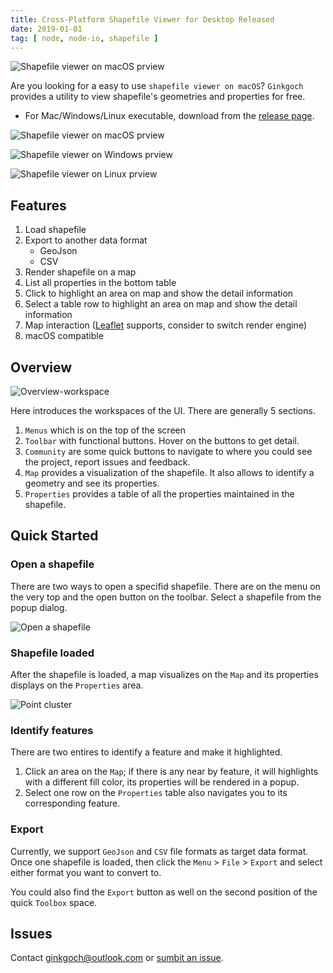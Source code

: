 ```yaml
---
title: Cross-Platform Shapefile Viewer for Desktop Released
date: 2019-01-01
tag: [ node, node-io, shapefile ]
---
```


![Shapefile viewer on macOS prview](https://github.com/ginkgoch/node-shapefile-viewer/raw/develop/screenshots/overview.png)

Are you looking for a easy to use `shapefile viewer on macOS`? `Ginkgoch` provides a utility to view shapefile's geometries and properties for free.

* For Mac/Windows/Linux executable, download from the [release page](https://github.com/ginkgoch/node-shapefile-viewer/releases).

![Shapefile viewer on macOS prview](https://github.com/ginkgoch/node-shapefile-viewer/raw/develop/screenshots/overview.png)

![Shapefile viewer on Windows prview](https://github.com/ginkgoch/node-shapefile-viewer/raw/develop/screenshots/overview-win.png)

![Shapefile viewer on Linux prview](https://github.com/ginkgoch/node-shapefile-viewer/raw/develop/screenshots/overview-linux.png)

## Features
1. Load shapefile
1. Export to another data format
    * GeoJson
    * CSV
1. Render shapefile on a map
1. List all properties in the bottom table
1. Click to highlight an area on map and show the detail information
1. Select a table row to highlight an area on map and show the detail information
1. Map interaction ([Leaflet](https://leafletjs.com) supports, consider to switch render engine)
1. macOS compatible

## Overview
![Overview-workspace](https://github.com/ginkgoch/node-shapefile-viewer/raw/develop/screenshots/overview-structure.png)

Here introduces the workspaces of the UI. There are generally 5 sections.

1. `Menus` which is on the top of the screen
1. `Toolbar` with functional buttons. Hover on the buttons to get detail.
1. `Community` are some quick buttons to navigate to where you could see the project, report issues and feedback.
1. `Map` provides a visualization of the shapefile. It also allows to identify a geometry and see its properties.
1. `Properties` provides a table of all the properties maintained in the shapefile.

## Quick Started
### Open a shapefile
There are two ways to open a specifid shapefile. There are on the menu on the very top and the open button on the toolbar. Select a shapefile from the popup dialog.

![Open a shapefile](https://github.com/ginkgoch/node-shapefile-viewer/raw/develop/screenshots/open.png)

### Shapefile loaded
After the shapefile is loaded, a map visualizes on the `Map` and its properties displays on the `Properties` area.

![Point cluster](https://github.com/ginkgoch/node-shapefile-viewer/raw/develop/screenshots/point-cluster.png)

### Identify features
There are two entires to identify a feature and make it highlighted.
1. Click an area on the `Map`; if there is any near by feature, it will highlights with a different fill color, its properties will be rendered in a popup.
1. Select one row on the `Properties` table also navigates you to its corresponding feature.

### Export
Currently, we support `GeoJson` and `CSV` file formats as target data format. Once one shapefile is loaded, then click the `Menu` > `File` > `Export` and select either format you want to convert to.

You could also find the `Export` button as well on the second position of the quick `Toolbox` space.

## Issues
Contact [ginkgoch@outlook.com](mailto:ginkgoch@outlook.com) or [sumbit an issue](https://github.com/ginkgoch/node-shapefile-reader/issues).
